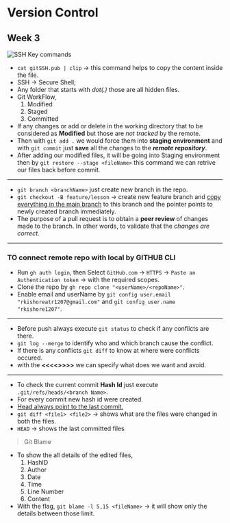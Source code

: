 # Version Control
## Week 3
![SSH Key commands](https://github.com/rkishore1207/Meta-Frontend-Developer/assets/146698138/436fc887-91e7-459e-bc22-1b375a11cc40)
* `cat gitSSH.pub | clip` -> this command helps to copy the content inside the file.
* SSH -> Secure Shell;
* Any folder that starts with *dot(.)* those are all hidden files.
* Git WorkFlow,
    1. Modified
    2. Staged
    3. Committed
* If any changes or add or delete in the working directory that to be considered as **Modified** but those are *not tracked* by the remote.
* Then with `git add .` we would force them into **staging environment** and with `git commit` just **save** all the changes to the ***remote repository***.
* After adding our modified files, it will be going into Staging environment then by `git restore --stage <fileName>` this command we can retrive our files back before commit.
------------
* `git branch <branchName>` just create new branch in the repo.
* `git checkout -B feature/lesson` -> create new feature branch and <u>copy everything in the main branch</u> to this branch and the pointer points to newly created branch immediately.
* The purpose of a pull request is to obtain a **peer review** of changes made to the branch. In other words, to validate that the *changes are correct*.
---------------
### TO connect remote repo with local by GITHUB CLI
* Run `gh auth login`, then Select `GitHub.com` -> `HTTPS` -> `Paste an Authentication token` -> with the required scopes.
* Clone the repo by `gh repo clone "<userName>/<repoName>"`.
* Enable email and userName by `git config user.email "rkishoreatr1207@gmail.com"` and `git config user.name "rkishore1207"`.
------------
* Before push always execute `git status` to check if any conflicts are there.
* `git log --merge` to identify who and which branch cause the conflict.
* If there is any conflicts `git diff` to know at where were conflicts occured.
* with the **<<<<>>>>** we can specify what does we want and avoid.
-------
* To check the current commit **Hash Id** just execute `.git/refs/heads/<branch Name>`.
* For every commit new hash id were created.
* <u>Head always point to the last commit.</u>
* `git diff <file1> <file2>` -> shows what are the files were changed in both the files.
* `HEAD` -> shows the last committed files
> Git Blame
* To show the all details of the edited files,
    1. HashID
    2. Author
    3. Date
    4. Time
    5. Line Number
    6. Content
* With the flag, `git blame -l 5,15 <fileName>` -> it will show only the details between those limit.
